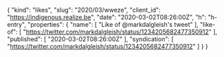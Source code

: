 {
  "kind": "likes",
  "slug": "2020/03/wweze",
  "client_id": "https://indigenous.realize.be",
  "date": "2020-03-02T08:26:00Z",
  "h": "h-entry",
  "properties": {
    "name": [
      "Like of @markdalgleish's tweet"
    ],
    "like-of": [
      "https://twitter.com/markdalgleish/status/1234205682477350912"
    ],
    "published": [
      "2020-03-02T08:26:00Z"
    ],
    "syndication": [
      "https://twitter.com/markdalgleish/status/1234205682477350912"
    ]
  }
}
